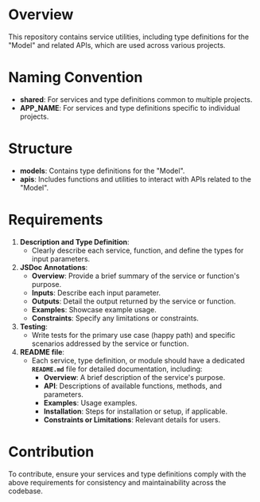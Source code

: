 # Overview
This repository contains service utilities, including type definitions for the "Model" and related APIs, which are used across various projects.

# Naming Convention
- **shared**: For services and type definitions common to multiple projects.
- **APP_NAME**: For services and type definitions specific to individual projects.

# Structure
- **models**: Contains type definitions for the "Model".
- **apis**: Includes functions and utilities to interact with APIs related to the "Model".

# Requirements
1. **Description and Type Definition**:
   - Clearly describe each service, function, and define the types for input parameters.
2. **JSDoc Annotations**:
   - **Overview**: Provide a brief summary of the service or function's purpose.
   - **Inputs**: Describe each input parameter.
   - **Outputs**: Detail the output returned by the service or function.
   - **Examples**: Showcase example usage.
   - **Constraints**: Specify any limitations or constraints.
3. **Testing**:
   - Write tests for the primary use case (happy path) and specific scenarios addressed by the service or function.
4. **README file**:
   - Each service, type definition, or module should have a dedicated **`README.md`** file for detailed documentation, including:
     - **Overview**: A brief description of the service's purpose.
     - **API**: Descriptions of available functions, methods, and parameters.
     - **Examples**: Usage examples.
     - **Installation**: Steps for installation or setup, if applicable.
     - **Constraints or Limitations**: Relevant details for users.

# Contribution
To contribute, ensure your services and type definitions comply with the above requirements for consistency and maintainability across the codebase.
